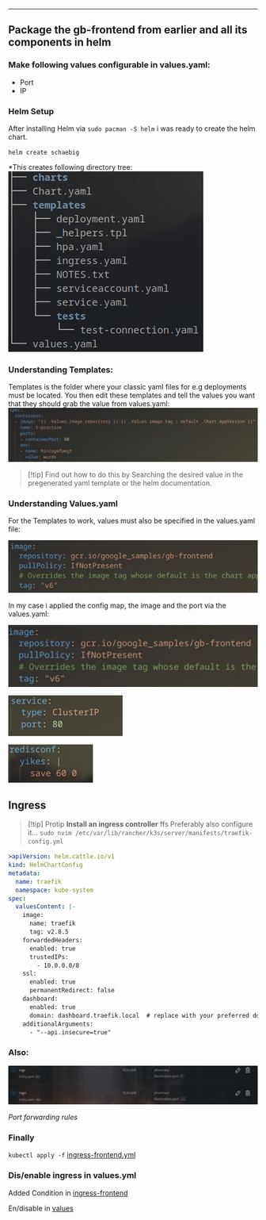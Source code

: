***

## Package the gb-frontend from earlier and all its components in helm

### Make following values configurable in values.yaml:

- Port
- IP

### Helm Setup

After installing Helm via `sudo pacman -S helm` i was ready to create the helm chart.

```helm
helm create schaebig
```
*This creates following directory tree:
![](Pasted%20image%2020230814093549.png)

### Understanding Templates:
Templates is the folder where your classic yaml files for e.g deployments must be located.
You then edit these templates and tell the values you want that they should grab the value from values.yaml:
![](Pasted%20image%2020230814094026.png)

>[!tip] Find out how to do this by
>Searching the desired value in the pregenerated yaml template or the helm documentation.
### Understanding Values.yaml

For the Templates to work, values must also be specified in the values.yaml file:

![](Pasted%20image%2020230814094251.png)

In my case i applied the config map, the image and the port via the values.yaml:

![](Pasted%20image%2020230814094353.png)

![](Pasted%20image%2020230814094446.png)

![](Pasted%20image%2020230814094458.png)

## Ingress

>[!tip] Protip
>**Install an ingress controller** ffs
>Preferably also configure it...
>`sudo nvim /etc/var/lib/rancher/k3s/server/manifests/traefik-config.yml`

```yml
>apiVersion: helm.cattle.io/v1
kind: HelmChartConfig
metadata:
  name: traefik
  namespace: kube-system
spec:
  valuesContent: |-
    image:
      name: traefik
      tag: v2.8.5
    forwardedHeaders:
      enabled: true
      trustedIPs:
        - 10.0.0.0/8
    ssl:
      enabled: true
      permanentRedirect: false
    dashboard:
      enabled: true
      domain: dashboard.traefik.local  # replace with your preferred domain
    additionalArguments:
      - "--api.insecure=true"
```

### Also:

![](Pasted%20image%2020230815121837.png)

*Port forwarding rules*

### Finally 

`kubectl apply -f` [ingress-frontend.yml](ingress-frontend.yml)

### Dis/enable ingress in values.yml

Added Condition in [ingress-frontend](ingress-frontend.yml)

En/disable in [values](values.yaml)
